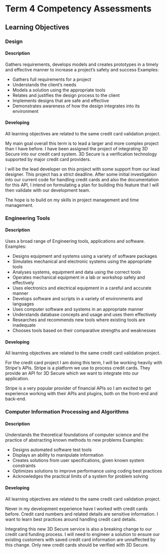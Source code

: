 # Term 4 Competency Assessments
## Learning Objectives

### Design
#### Description
Gathers requirements, develops models and creates prototypes in a timely and effective manner to increase a project’s safety and success
Examples:
* Gathers full requirements for a project
* Understands the client’s needs
* Models a solution using the appropriate tools
* Relates and justifies the design process to the client
* Implements designs that are safe and effective
* Demonstrates awareness of how the design integrates into its environment
	
#### Developing
All learning objectives are related to the same credit card validation project.

My main goal overall this term is to lead a larger and more complex project than I have before. I have been assigned the project of integrating 3D Secure into our credit card system. 3D Secure is a verification technology supported by major credit card providers.

I will be the lead developer on this project with some support from our lead designer. This project has a strict deadline. After some initial investigation into our current code for handling credit cards and also the documentation for this API, I intend on formulating a plan for building this feature that I will then validate with our development team.

The hope is to build on my skills in project management and time management.


### Engineering Tools
#### Description
Uses a broad range of Engineering tools, applications and software.
Examples:
* Designs equipment and systems using a variety of software packages
* Simulates mechanical and electronic systems using the appropriate tools
* Analyses systems, equipment and data using the correct tools
* Operates mechanical equipment in a lab or workshop safely and effectively
* Uses electronics and electrical equipment in a careful and accurate manner
* Develops software and scripts in a variety of environments and languages
* Uses computer software and systems in an appropriate manner
* Understands database concepts and usage and uses them effectively
* Researches and recommends new tools where existing tools are inadequate
* Chooses tools based on their comparative strengths and weaknesses
	
#### Developing
All learning objectives are related to the same credit card validation project.

For the credit card project I am doing this term, I will be working heavily with Stripe's APIs. Stripe is a platform we use to process credit cards. They provide an API for 3D Secure which we want to integrate into our application.

Stripe is a very popular provider of financial APIs so I am excited to get experience working with their APIs and plugins, both on the front-end and back-end.


### Computer Information Processing and Algorithms
#### Description
Understands the theoretical foundations of computer science and the practice of abstracting known methods to new problems
Examples:
* Designs automated software test tools
* Displays an ability to manipulate information
* Creates solutions from user specifications, given known system constraints
* Optimizes solutions to improve performance using coding best practices
* Acknowledges the practical limits of a system for problem solving
	
#### Developing
All learning objectives are related to the same credit card validation project.

Never in my development experience have I worked with credit cards before. Credit card numbers and related details are sensitive information. I want to learn best practices around handling credit card details.

Integrating this new 3D Secure service is also a breaking change to our credit card funding process. I will need to engineer a solution to ensure our existing customers with saved credit card information are unnaffected by this change. Only new credit cards should be verified with 3D Secure.
